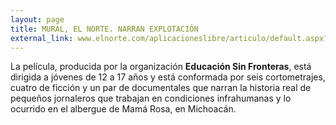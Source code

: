 ```yaml
---
layout: page
title: MURAL, EL NORTE. NARRAN EXPLOTACIÓN
external_link: www.elnorte.com/aplicacioneslibre/articulo/default.aspx?id=1256717&md5=3084e4d9a3bf76104530366b3c261d10&ta=0dfdbac11765226904c16cb9ad1b2efe
---
```


La película, producida por la organización **Educación Sin Fronteras**, está dirigida a jóvenes de 12 a 17 años y está conformada por seis cortometrajes, cuatro de ficción y un par de documentales que narran la historia real de pequeños jornaleros que trabajan en condiciones infrahumanas y lo ocurrido en el albergue de Mamá Rosa, en Michoacán.